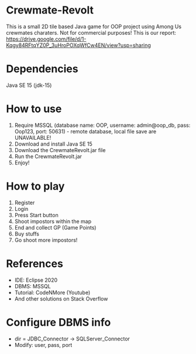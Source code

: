 # Crewmate-Revolt
This is a small 2D tile based Java game for OOP project using Among Us crewmates charaters. Not for commercial purposes!
This is our report: https://drive.google.com/file/d/1-Kqgy84RFtqYZ0P_3uHroPOXqWfCw4EN/view?usp=sharing

# Dependencies
Java SE 15 (jdk-15)

# How to use
1. Require MSSQL (database name: OOP, username: admin@oop_db, pass: Oop123, port: 50631) - remote database, local file save are UNAVAILABLE!
2. Download and install Java SE 15
3. Download the CrewmateRevolt.jar file
4. Run the CrewmateRevolt.jar
5. Enjoy!

# How to play
1. Register
2. Login
3. Press Start button
4. Shoot impostors within the map
5. End and collect GP (Game Points)
6. Buy stuffs
7. Go shoot more impostors!

# References
- IDE: Eclipse 2020
- DBMS: MSSQL
- Tutorial: CodeNMore (Youtube)
- And other solutions on Stack Overflow

# Configure DBMS info
- dir = JDBC_Connector -> SQLServer_Connector
- Modify: user, pass, port
